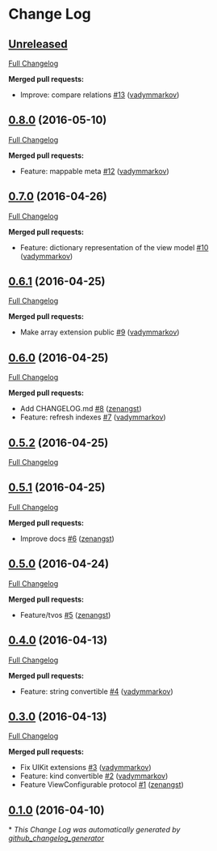 # Change Log

## [Unreleased](https://github.com/hyperoslo/Brick/tree/HEAD)

[Full Changelog](https://github.com/hyperoslo/Brick/compare/0.8.0...HEAD)

**Merged pull requests:**

- Improve: compare relations [\#13](https://github.com/hyperoslo/Brick/pull/13) ([vadymmarkov](https://github.com/vadymmarkov))

## [0.8.0](https://github.com/hyperoslo/Brick/tree/0.8.0) (2016-05-10)
[Full Changelog](https://github.com/hyperoslo/Brick/compare/0.7.0...0.8.0)

**Merged pull requests:**

- Feature: mappable meta [\#12](https://github.com/hyperoslo/Brick/pull/12) ([vadymmarkov](https://github.com/vadymmarkov))

## [0.7.0](https://github.com/hyperoslo/Brick/tree/0.7.0) (2016-04-26)
[Full Changelog](https://github.com/hyperoslo/Brick/compare/0.6.1...0.7.0)

**Merged pull requests:**

- Feature: dictionary representation of the view model [\#10](https://github.com/hyperoslo/Brick/pull/10) ([vadymmarkov](https://github.com/vadymmarkov))

## [0.6.1](https://github.com/hyperoslo/Brick/tree/0.6.1) (2016-04-25)
[Full Changelog](https://github.com/hyperoslo/Brick/compare/0.6.0...0.6.1)

**Merged pull requests:**

- Make array extension public [\#9](https://github.com/hyperoslo/Brick/pull/9) ([vadymmarkov](https://github.com/vadymmarkov))

## [0.6.0](https://github.com/hyperoslo/Brick/tree/0.6.0) (2016-04-25)
[Full Changelog](https://github.com/hyperoslo/Brick/compare/0.5.2...0.6.0)

**Merged pull requests:**

- Add CHANGELOG.md [\#8](https://github.com/hyperoslo/Brick/pull/8) ([zenangst](https://github.com/zenangst))
- Feature: refresh indexes [\#7](https://github.com/hyperoslo/Brick/pull/7) ([vadymmarkov](https://github.com/vadymmarkov))

## [0.5.2](https://github.com/hyperoslo/Brick/tree/0.5.2) (2016-04-25)
[Full Changelog](https://github.com/hyperoslo/Brick/compare/0.5.1...0.5.2)

## [0.5.1](https://github.com/hyperoslo/Brick/tree/0.5.1) (2016-04-25)
[Full Changelog](https://github.com/hyperoslo/Brick/compare/0.5.0...0.5.1)

**Merged pull requests:**

- Improve docs [\#6](https://github.com/hyperoslo/Brick/pull/6) ([zenangst](https://github.com/zenangst))

## [0.5.0](https://github.com/hyperoslo/Brick/tree/0.5.0) (2016-04-24)
[Full Changelog](https://github.com/hyperoslo/Brick/compare/0.4.0...0.5.0)

**Merged pull requests:**

- Feature/tvos [\#5](https://github.com/hyperoslo/Brick/pull/5) ([zenangst](https://github.com/zenangst))

## [0.4.0](https://github.com/hyperoslo/Brick/tree/0.4.0) (2016-04-13)
[Full Changelog](https://github.com/hyperoslo/Brick/compare/0.3.0...0.4.0)

**Merged pull requests:**

- Feature: string convertible [\#4](https://github.com/hyperoslo/Brick/pull/4) ([vadymmarkov](https://github.com/vadymmarkov))

## [0.3.0](https://github.com/hyperoslo/Brick/tree/0.3.0) (2016-04-13)
[Full Changelog](https://github.com/hyperoslo/Brick/compare/0.1.0...0.3.0)

**Merged pull requests:**

- Fix UIKit extensions [\#3](https://github.com/hyperoslo/Brick/pull/3) ([vadymmarkov](https://github.com/vadymmarkov))
- Feature: kind convertible [\#2](https://github.com/hyperoslo/Brick/pull/2) ([vadymmarkov](https://github.com/vadymmarkov))
- Feature ViewConfigurable protocol [\#1](https://github.com/hyperoslo/Brick/pull/1) ([zenangst](https://github.com/zenangst))

## [0.1.0](https://github.com/hyperoslo/Brick/tree/0.1.0) (2016-04-10)


\* *This Change Log was automatically generated by [github_changelog_generator](https://github.com/skywinder/Github-Changelog-Generator)*
